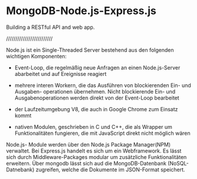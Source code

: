 # MongoDB-Node.js-Express.js

Building a RESTful API and web app.

/////////////////////////

Node.js ist ein Single-Threaded Server bestehend aus den folgenden wichtigen Komponenten:

- Event-Loop, die regelmäßig neue Anfragen an einen Node.js-Server abarbeitet und auf
  Ereignisse reagiert

- mehrere interen Workern, die das Ausführen von blockierenden Ein- und Ausgaben-
  operationen übernehmen. Nicht blockierende Ein- und Ausgabenoperationen werden
  direkt von der Event-Loop bearbeitet

- der Laufzeitumgebung V8, die auch in Google Chrome zum Einsatz kommt

- nativen Modulen, geschrieben in C und C++, die als Wrapper um Funktionalitäten fungieren,
  die mit JavaScript direkt nicht möglich wären

Node.js- Module werden über den Node.js Package Manager(NPM) verwaltet.
Bei Express.js handelt es sich um ein Webframework. Es lässt sich durch Middleware-Packages
modular um zusätzliche Funktionalitäten erweitern.
Über mongodb lässt sich aud die MongoDB-Datenbank (NoSQL-Datnebank) zugreifen, welche die Dokumente
im JSON-Format speichert.

